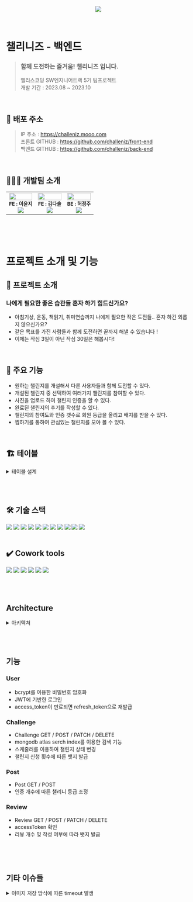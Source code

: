 <br>
<br>

<center><a href="challeniz.mooo.com/api"><img src="https://cdn.discordapp.com/attachments/984416996366114866/1164795546687508502/image_29.png?ex=65448363&is=65320e63&hm=5bdde810aba5a29d7fa5831e673b8490de0f9be6799a18ea8b63637dcdcdd228&"></a></center>

<br>
<br>

# 챌리니즈 - 백엔드

> ### 함께 도전하는 즐거움! 챌리니즈 입니다.
>
> 엘리스코딩 SW엔지니어트랙 5기 팀프로젝트 <br>
> 개발 기간 : 2023.08 ~ 2023.10 <br>

<br>

## 🔗 배포 주소

> IP 주소 : https://challeniz.mooo.com <br>
> 프론트 GITHUB : https://github.com/challeniz/front-end <br>
> 백엔드 GITHUB : https://github.com/challeniz/back-end<br>

<br>

## 👨‍👧‍👦 개발팀 소개

<table>
  <tbody>
    <tr>
      <td align="center"><img src="https://cdn.discordapp.com/attachments/1123912547830071367/1129223692094799902/image.png?ex=65444d84&is=6531d884&hm=749559416a2c6d0bc240f9add4298a0e86ca09393b02e4637c545b0bd7a7e0f5&" style="width:100%;" alt=""/><br /><sub><b>FE : 이윤지</b></sub><br />
      <a href="https://github.com/devuoon">
      <img src="https://img.shields.io/badge/Github-181717?style=flat-square&logo=github&logoColor=white"/></a></td>
      <td align="center"><img src="https://cdn.discordapp.com/attachments/1139860740522655764/1164794358357311499/IMG_7160.PNG?ex=65448247&is=65320d47&hm=9049a59e17636fd761afb3df9f80aa7fb1e115109223eb5b7b530d9cac766942&" style="width:100%;" alt=""/><br /><sub><b>FE : 김다솔 </b></sub><br />
       <a href="https://github.com/da22sol">
      <img src="https://img.shields.io/badge/Github-181717?style=flat-square&logo=github&logoColor=white"/></a></td>
      <td align="center"><img src="https://cdn.discordapp.com/attachments/1123912547830071367/1129223870675689502/1689298240585.png?ex=65444dae&is=6531d8ae&hm=80bcc153eb22cb89bcdbf4495355e3a366f9c30e4405f5511fc4c4defc87c8df&" style="width:100%;" alt=""/><br /><sub><b>BE : 허정주 </b></sub><br />
       <a href="https://github.com/wjdwnwbel">
      <img src="https://img.shields.io/badge/Github-181717?style=flat-square&logo=github&logoColor=white"/></a></td>
     </tr>
  </tbody>
</table>

<br>
<br>
<br>

# 프로젝트 소개 및 기능

## 📁 프로젝트 소개

### 나에게 필요한 좋은 습관들 혼자 하기 힘드신가요?

- 아침기상, 운동, 책읽기, 취미연습까지 나에게 필요한 작은 도전들.. 혼자 하긴 외롭지 않으신가요?
- 같은 목표를 가진 사람들과 함께 도전하면 끝까지 해낼 수 있습니다 !
- 이제는 작심 3일이 아닌 작심 30일은 해봅시다!

<br>

## 📆 주요 기능

- 원하는 챌린지를 개설해서 다른 사용자들과 함께 도전할 수 있다.
- 개설된 챌린지 중 선택하여 여러가지 챌린지를 참여할 수 있다.
- 사진을 업로드 하여 챌린지 인증을 할 수 있다.
- 완료된 챌린지의 후기를 작성할 수 있다.
- 챌린지의 참여도와 인증 갯수로 회원 등급을 올리고 배지를 받을 수 있다.
- 찜하기를 통하여 관심있는 챌린지를 모아 볼 수 있다.

<br>

## 🏗️ 테이블 
 <details>
  <summary>테이블 설계</summary>
<p align = "left">
  <img width="775" alt="설계" src="https://github.com/challeniz/back-end/assets/56951193/e792e732-67d7-45f6-90f0-7e7775c4f5f8">
</p>

 </details>

<br>
<br>
<br>

## 🛠️ 기술 스택

<div>
<img src="https://img.shields.io/badge/visualstudiocode-007ACC?style=flat-square&logo=npm&logoColor=white">
<img src="https://img.shields.io/badge/typescript-3178C6?style=flat-square&logo=npm&logoColor=white">
<img src="https://img.shields.io/badge/node.js-339933?style=flat-square&logo=Node.js&logoColor=white">
<img src="https://img.shields.io/badge/nestjs-E0234E?style=flat-square&logo=nestjs&logoColor=white">
<img src="https://img.shields.io/badge/jsonwebtokens-000000?style=flat-square&logo=jsonwebtokens&logoColor=white">
<img src="https://img.shields.io/badge/mongoDB-47A248?style=flat-square&logo=MongoDB&logoColor=white"> 
<img src="https://img.shields.io/badge/githubactions-2088FF?style=flat-square&logo=jsonwebtokens&logoColor=white">
<img src="https://img.shields.io/badge/ubuntu-E95420?style=flat-square&logo=ubuntu&logoColor=black"> 
<img src="https://img.shields.io/badge/pm2-2B037A?style=flat-square&logo=pm2&logoColor=white">
<img src="https://img.shields.io/badge/nginx-009639?style=flat-square&logo=nginx&logoColor=white">  
<img src="https://img.shields.io/badge/npm-CB3837?style=flat-square&logo=npm&logoColor=white"/>  
</div>

<br>

## ✔️ Cowork tools

<div>
<img src="https://img.shields.io/badge/Github-181717?style=flat-square&logo=github&logoColor=white"/>
<img src="https://img.shields.io/badge/Notion-000000?style=flat-square&logo=notion&logoColor=white"/>
<img src="https://img.shields.io/badge/Figma-F24E1E?style=flat-square&logo=Figma&logoColor=white"/>
<img src="https://img.shields.io/badge/Postman-FF6C37?style=flat-square&logo=Postman&logoColor=white"/>
<img src="https://img.shields.io/badge/swagger-85EA2D?style=flat-square&logo=npm&logoColor=white"/> 
<img src="https://img.shields.io/badge/♥︎Gather-004088?style=flat-square&logo=gather&logoColor=white"/>
</div>

<br>
<br>
<br>

## Architecture
<details>
  <summary>아키텍쳐</summary>
    <img alt="아키텍처" src="https://github.com/challeniz/back-end/assets/56951193/08a183cb-872b-46c5-bc37-0a2002142fa4">
</details>
<br>
<br>
<br>

## 기능

### User
- bcrypt를 이용한 비밀번호 암호화
- JWT에 기반한 로그인
- access_token이 만료되면 refresh_token으로 재발급

### Challenge
- Challenge GET / POST / PATCH / DELETE
- mongodb atlas serch index를 이용한 검색 기능
- 스케줄러를 이용하여 챌린지 상태 변경
- 챌린지 신청 횟수에 따른 뱃지 발급

### Post
- Post GET / POST
- 인증 개수에 따른 챌리니 등급 조정

### Review
- Review GET / POST / PATCH / DELETE
- accessToken 확인
- 리뷰 개수 및 작성 여부에 따라 뱃지 발급
<br>
<br>
<br>

## 기타 이슈들
<details>
  <summary>이미지 저장 방식에 따른 timeout 발생</summary>
    <p align = "left">
      <img width="1134" alt="트러블" src="https://github.com/challeniz/back-end/assets/56951193/46a5298a-fc4e-48e3-8b63-330e3e79f881">
    </p>
</details>
